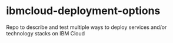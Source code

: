 # ibmcloud-deployment-options
Repo to describe and test multiple ways to deploy services and/or technology stacks on IBM Cloud
